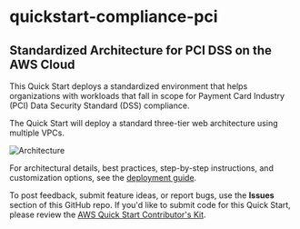 # quickstart-compliance-pci
## Standardized Architecture for PCI DSS on the AWS Cloud

This Quick Start deploys a standardized environment that helps organizations with workloads that fall in scope for Payment Card Industry (PCI) Data Security Standard (DSS) compliance.

The Quick Start will deploy a standard three-tier web architecture using multiple VPCs.

![Architecture](https://d0.awsstatic.com/partner-network/QuickStart/datasheets/pci-on-aws-architecture.png)

For architectural details, best practices, step-by-step instructions, and customization options, see the 
[deployment guide](https://fwd.aws/zmYVY).

To post feedback, submit feature ideas, or report bugs, use the **Issues** section of this GitHub repo.
If you'd like to submit code for this Quick Start, please review the [AWS Quick Start Contributor's Kit](https://aws-quickstart.github.io/). 
